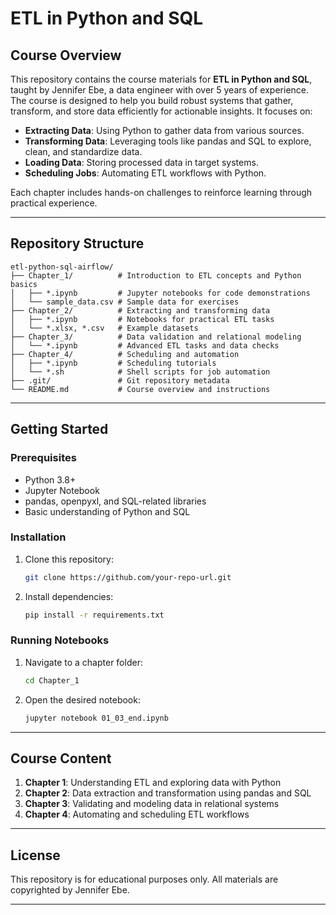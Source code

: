 # ETL in Python and SQL

## Course Overview
This repository contains the course materials for **ETL in Python and SQL**, taught by Jennifer Ebe, a data engineer with over 5 years of experience. The course is designed to help you build robust systems that gather, transform, and store data efficiently for actionable insights. It focuses on:

- **Extracting Data**: Using Python to gather data from various sources.
- **Transforming Data**: Leveraging tools like pandas and SQL to explore, clean, and standardize data.
- **Loading Data**: Storing processed data in target systems.
- **Scheduling Jobs**: Automating ETL workflows with Python.

Each chapter includes hands-on challenges to reinforce learning through practical experience.

---

## Repository Structure

```plaintext
etl-python-sql-airflow/
├── Chapter_1/          # Introduction to ETL concepts and Python basics
│   ├── *.ipynb         # Jupyter notebooks for code demonstrations
│   └── sample_data.csv # Sample data for exercises
├── Chapter_2/          # Extracting and transforming data
│   ├── *.ipynb         # Notebooks for practical ETL tasks
│   └── *.xlsx, *.csv   # Example datasets
├── Chapter_3/          # Data validation and relational modeling
│   └── *.ipynb         # Advanced ETL tasks and data checks
├── Chapter_4/          # Scheduling and automation
│   ├── *.ipynb         # Scheduling tutorials
│   └── *.sh            # Shell scripts for job automation
├── .git/               # Git repository metadata
└── README.md           # Course overview and instructions
```

---

## Getting Started

### Prerequisites
- Python 3.8+
- Jupyter Notebook
- pandas, openpyxl, and SQL-related libraries
- Basic understanding of Python and SQL

### Installation
1. Clone this repository:
   ```bash
   git clone https://github.com/your-repo-url.git
   ```
2. Install dependencies:
   ```bash
   pip install -r requirements.txt
   ```

### Running Notebooks
1. Navigate to a chapter folder:
   ```bash
   cd Chapter_1
   ```
2. Open the desired notebook:
   ```bash
   jupyter notebook 01_03_end.ipynb
   ```

---

## Course Content
1. **Chapter 1**: Understanding ETL and exploring data with Python
2. **Chapter 2**: Data extraction and transformation using pandas and SQL
3. **Chapter 3**: Validating and modeling data in relational systems
4. **Chapter 4**: Automating and scheduling ETL workflows

---

## License
This repository is for educational purposes only. All materials are copyrighted by Jennifer Ebe.

--- 
